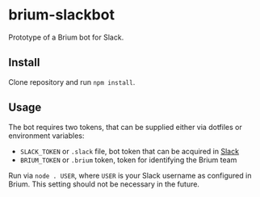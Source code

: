 # brium-slackbot

Prototype of a Brium bot for Slack.

## Install

Clone repository and run `npm install`.

## Usage

The bot requires two tokens, that can be supplied either via dotfiles or environment variables:
* `SLACK_TOKEN` or `.slack` file, bot token that can be acquired in [Slack](http://my.slack.com/services/new/bot)
* `BRIUM_TOKEN` or `.brium` token, token for identifying the Brium team

Run via `node . USER`, where `USER` is your Slack username as configured in Brium. This setting should not be necessary in the future.
